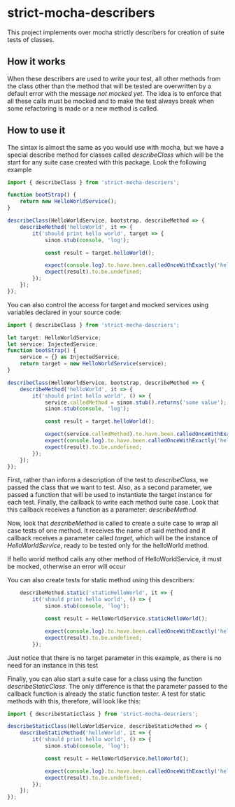 # strict-mocha-describers

This project implements over mocha strictly describers for creation of suite tests of classes.

## How it works

When these describers are used to write your test, all other methods from the class other than the method that will be tested are overwritten by a default error with the message _not mocked yet_. The idea is to enforce that all these calls must be mocked and to make the test always break when some refactoring is made or a new method is called.

## How to use it

The sintax is almost the same as you would use with mocha, but we have a special describe method for classes called *describeClass* which will be the start for any suite case created with this package. Look the following example

```Typescript
import { describeClass } from 'strict-mocha-descriers';

function bootStrap() {
    return new HelloWorldService();
}

describeClass(HelloWorldService, bootstrap, describeMethod => {
    describeMethod('helloWorld', it => {
        it('should print hello world', target => {
            sinon.stub(console, 'log');

            const result = target.helloWorld();

            expect(console.log).to.have.been.calledOnceWithExactly('hello world');
            expect(result).to.be.undefined;
        });
    });
});
```

You can also control the access for target and mocked services using variables declared in your source code:


```Typescript
import { describeClass } from 'strict-mocha-descriers';

let target: HelloWorldService;
let service: InjectedService;
function bootStrap() {
    service = {} as InjectedService;
    return target = new HelloWorldService(service);
}

describeClass(HelloWorldService, bootstrap, describeMethod => {
    describeMethod('helloWorld', it => {
        it('should print hello world', () => {
            service.calledMethod = sinon.stub().returns('some value');
            sinon.stub(console, 'log');

            const result = target.helloWorld();

            expect(service.calledMethod).to.have.been.calledOnceWithExactly('some input');
            expect(console.log).to.have.been.calledOnceWithExactly('hello world some value');
            expect(result).to.be.undefined;
        });
    });
});
```

First, rather than inform a description of the test to *describeClass*, we passed the class that we want to test. Also, as a second parameter, we passed a function that will be used to instantiate the target instance for each test. Finally, the callback to write each method suite case. Look that this callback receives a function as a parameter: *describeMethod*.

Now, look that *describeMethod* is called to create a suite case to wrap all case tests of one method. It receives the name of said method and it callback receives a parameter called *target*, which will be the instance of *HelloWorldService*, ready to be tested only for the helloWorld method.

If hello world method calls any other method of HelloWorldService, it must be mocked, otherwise an error will occur

You can also create tests for static method using this describers:

```Typescript
    describeMethod.static('staticHelloWorld', it => {
        it('should print hello world', () => {
            sinon.stub(console, 'log');

            const result = HelloWorldService.staticHelloWorld();

            expect(console.log).to.have.been.calledOnceWithExactly('hello world');
            expect(result).to.be.undefined;
        });
```

Just notice that there is no target parameter in this example, as there is no need for an instance in this test

Finally, you can also start a suite case for a class using the function *describeStaticClass*. The only difference is that the parameter passed to the callback function is already the static function tester. A test for static methods with this, therefore, will look like this:

```Typescript
import { describeStaticClass } from 'strict-mocha-descriers';

describeStaticClass(HelloWorldService, describeStaticMethod => {
    describeStaticMethod('helloWorld', it => {
        it('should print hello world', () => {
            sinon.stub(console, 'log');

            const result = HelloWorldService.helloWorld();

            expect(console.log).to.have.been.calledOnceWithExactly('hello world');
            expect(result).to.be.undefined;
        });
    });
});
```
